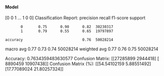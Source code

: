 #### Model
[0 0 1 ... 1 0 0]
Classification Report:
              precision    recall  f1-score   support

           0       0.75      0.90      0.82  30230317
           1       0.79      0.55      0.65  19797897

    accuracy                           0.76  50028214
   macro avg       0.77      0.73      0.74  50028214
weighted avg       0.77      0.76      0.75  50028214

Accuracy: 0.7634359483630577
Confusion Matrix:
[[27285899  2944418]
 [ 8890459 10907438]]
Confusion Matrix (%):
[[54.54102159  5.88551492]
 [17.77089024 21.80257324]]
